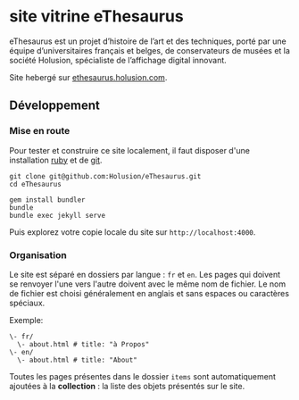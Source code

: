 
# site vitrine eThesaurus

eThesaurus est un projet d’histoire de l’art et des techniques, porté par une équipe d’universitaires français et belges, de conservateurs de musées et la société Holusion, spécialiste de l’affichage digital innovant.

Site hebergé sur [ethesaurus.holusion.com](https://ethesaurus.holusion.com).


## Développement

### Mise en route

Pour tester et construire ce site localement, il faut disposer d'une installation [ruby](https://rvm.io/) et de [git](https://git-scm.com/).

    git clone git@github.com:Holusion/eThesaurus.git
    cd eThesaurus

    gem install bundler
    bundle
    bundle exec jekyll serve

Puis explorez votre copie locale du site sur `http://localhost:4000`.

### Organisation

Le site est séparé en dossiers par langue : `fr` et `en`. 
Les pages qui doivent se renvoyer l'une vers l'autre doivent avec le même nom de fichier. 
Le nom de fichier est choisi généralement en anglais et sans espaces ou caractères spéciaux. 

Exemple:

    \- fr/
      \- about.html # title: "à Propos"
    \- en/
      \- about.html # title: "About"

Toutes les pages présentes dans le dossier `items` sont automatiquement ajoutées à la **collection** : la liste des objets présentés sur le site.
